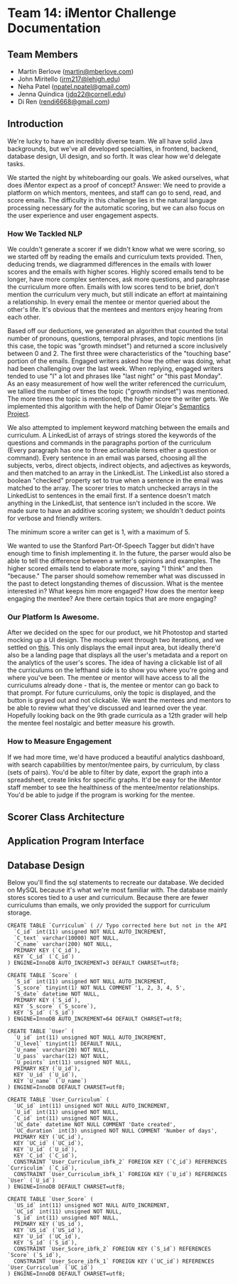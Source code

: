 # Team 14: iMentor Challenge Documentation

## Team Members
* Martin Berlove (martin@mberlove.com)
* John Miritello (jrm217@lehigh.edu)
* Neha Patel (npatel.npatel@gmail.com)
* Jenna Quindica (jdq22@cornell.edu)
* Di Ren (rendi6668@gmail.com)

## Introduction
We're lucky to have an incredibly diverse team. We all have solid Java backgrounds, but we've all developed specialties, in frontend, backend, database design, UI design, and so forth. It was clear how we'd delegate tasks.  

We started the night by whiteboarding our goals. We asked ourselves, what does iMentor expect as a proof of concept? Answer: We need to provide a platform on which mentors, mentees, and staff can go to send, read, and score emails. The difficulty in this challenge lies in the natural language processing necessary for the automatic scoring, but we can also focus on the user experience and user engagement aspects.

### How We Tackled NLP
We couldn't generate a scorer if we didn't know what we were scoring, so we started off by reading the emails and curriculum texts provided. Then, deducing trends, we diagrammed differences in the emails with lower scores and the emails with higher scores. Highly scored emails tend to be longer, have more complex sentences, ask more questions, and paraphrase the curriculum more often. Emails with low scores tend to be brief, don't mention the curriculum very much, but still indicate an effort at maintaining a relationship. In every email the mentee or mentor queried about the other's life. It's obvious that the mentees and mentors enjoy hearing from each other.  

Based off our deductions, we generated an algorithm that counted the total number of pronouns, questions, temporal phrases, and topic mentions (in this case, the topic was "growth mindset") and returned a score inclusively between 0 and 2. The first three were characteristics of the "touching base" portion of the emails. Engaged writers asked how the other was doing, what had been challenging over the last week. When replying, engaged writers tended to use "I" a lot and phrases like "last night" or "this past Monday". As an easy measurement of how well the writer referenced the curriculum, we tallied the number of times the topic ("growth mindset") was mentioned. The more times the topic is mentioned, the higher score the writer gets. We implemented this algorithm with the help of Damir Olejar's [Semantics Project](http://sourceforge.net/projects/semantics/). 

We also attempted to implement keyword matching between the emails and curriculum. A LinkedList of arrays of strings stored the keywords of the questions and commands in the paragraphs portion of the curriculum (Every paragraph has one to three actionable items either a question or command). Every sentence in an email was parsed, choosing all the subjects, verbs, direct objects, indirect objects, and adjectives as keywords, and then matched to an array in the LinkedList. The LinkedList also stored a boolean "checked" property set to true when a sentence in the email was matched to the array. The scorer tries to match unchecked arrays in the LinkedList to sentences in the email first. If a sentence doesn't match anything in the LinkedList, that sentence isn't included in the score. We made sure to have an additive scoring system; we shouldn't deduct points for verbose and friendly writers.  

The minimum score a writer can get is 1, with a maximum of 5.  

We wanted to use the Stanford Part-Of-Speech Tagger but didn't have enough time to finish implementing it. In the future, the parser would also be able to tell the difference between a writer's opinions and examples. The higher scored emails tend to elaborate more, saying "I think" and then "because." The parser should somehow remember what was discussed in the past to detect longstanding themes of discussion. What is the mentee interested in? What keeps him more engaged? How does the mentor keep engaging the mentee? Are there certain topics that are more engaging?

### Our Platform Is Awesome.
After we decided on the spec for our product, we hit Photostop and started mocking up a UI design. The mockup went through two iterations, and we settled on [this](https://trello-attachments.s3.amazonaws.com/544b3bf4aced8bebfabbf5e9/1200x800/ddc849c3f2663913e720f85926b61c01/UIv2.jpg). This only displays the email input area, but ideally there'd also be a landing page that displays all the user's metadata and a report on the analytics of the user's scores. The idea of having a clickable list of all the curriculums on the lefthand side is to show you where you're going and where you've been. The mentee or mentor will have access to all the curriculums already done - that is, the mentee or mentor can go back to that prompt. For future curriculums, only the topic is displayed, and the button is grayed out and not clickable. We want the mentees and mentors to be able to review what they've discussed and learned over the year. Hopefully looking back on the 9th grade curricula as a 12th grader will help the mentee feel nostalgic and better measure his growth.

### How to Measure Engagement
If we had more time, we'd have produced a beautiful analytics dashboard, with search capabilities by mentor/mentee pairs, by curriculum, by class (sets of pairs). You'd be able to filter by date, export the graph into a spreadsheet, create links for specific graphs. It'd be easy for the iMentor staff member to see the healthiness of the mentee/mentor relationships. You'd be able to judge if the program is working for the mentee.

## Scorer Class Architecture


## Application Program Interface

## Database Design

Below you'll find the sql statements to recreate our database. We decided on MySQL because it's what we're most familiar with. The database mainly stores scores tied to a user and curriculum. Because there are fewer curriculums than emails, we only provided the support for curriculum storage.


    CREATE TABLE `Curriculum` ( // Typo corrected here but not in the API
      `C_id` int(11) unsigned NOT NULL AUTO_INCREMENT,
      `C_text` varchar(10000) NOT NULL,
      `C_name` varchar(200) NOT NULL,
      PRIMARY KEY (`C_id`),
      KEY `C_id` (`C_id`)
    ) ENGINE=InnoDB AUTO_INCREMENT=3 DEFAULT CHARSET=utf8;

    CREATE TABLE `Score` (
      `S_id` int(11) unsigned NOT NULL AUTO_INCREMENT,
      `S_score` tinyint(1) NOT NULL COMMENT '1, 2, 3, 4, 5',
      `S_date` datetime NOT NULL,
      PRIMARY KEY (`S_id`),
      KEY `S_score` (`S_score`),
      KEY `S_id` (`S_id`)
    ) ENGINE=InnoDB AUTO_INCREMENT=64 DEFAULT CHARSET=utf8;

    CREATE TABLE `User` (
      `U_id` int(11) unsigned NOT NULL AUTO_INCREMENT,
      `U_level` tinyint(1) DEFAULT NULL,
      `U_name` varchar(20) NOT NULL,
      `U_pass` varchar(12) NOT NULL,
      `U_points` int(11) unsigned NOT NULL,
      PRIMARY KEY (`U_id`),
      KEY `U_id` (`U_id`),
      KEY `U_name` (`U_name`)
    ) ENGINE=InnoDB DEFAULT CHARSET=utf8;

    CREATE TABLE `User_Curriculum` (
      `UC_id` int(11) unsigned NOT NULL AUTO_INCREMENT,
      `U_id` int(11) unsigned NOT NULL,
      `C_id` int(11) unsigned NOT NULL,
      `UC_date` datetime NOT NULL COMMENT 'Date created',
      `UC_duration` int(3) unsigned NOT NULL COMMENT 'Number of days',
      PRIMARY KEY (`UC_id`),
      KEY `UC_id` (`UC_id`),
      KEY `U_id` (`U_id`),
      KEY `C_id` (`C_id`),
      CONSTRAINT `User_Curriculum_ibfk_2` FOREIGN KEY (`C_id`) REFERENCES `Curriculim` (`C_id`),
      CONSTRAINT `User_Curriculum_ibfk_1` FOREIGN KEY (`U_id`) REFERENCES `User` (`U_id`)
    ) ENGINE=InnoDB DEFAULT CHARSET=utf8;

    CREATE TABLE `User_Score` (
      `US_id` int(11) unsigned NOT NULL AUTO_INCREMENT,
      `UC_id` int(11) unsigned NOT NULL,
      `S_id` int(11) unsigned NOT NULL,
      PRIMARY KEY (`US_id`),
      KEY `US_id` (`US_id`),
      KEY `U_id` (`UC_id`),
      KEY `S_id` (`S_id`),
      CONSTRAINT `User_Score_ibfk_2` FOREIGN KEY (`S_id`) REFERENCES `Score` (`S_id`),
      CONSTRAINT `User_Score_ibfk_1` FOREIGN KEY (`UC_id`) REFERENCES `User_Curriculum` (`UC_id`)
    ) ENGINE=InnoDB DEFAULT CHARSET=utf8;